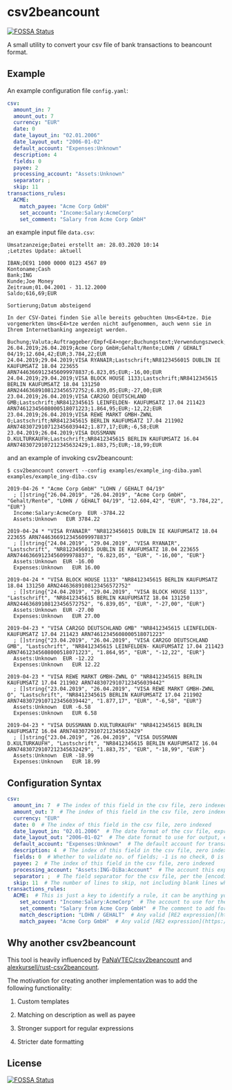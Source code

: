 # csv2beancount
[![FOSSA Status](https://app.fossa.com/api/projects/git%2Bgithub.com%2Fcewood%2Fcsv2beancount.svg?type=shield)](https://app.fossa.com/projects/git%2Bgithub.com%2Fcewood%2Fcsv2beancount?ref=badge_shield)


A small utility to convert your csv file of bank transactions to beancount format.


## Example

An example configuration file `config.yaml`:

```yaml
csv:
  amount_in: 7
  amount_out: 7
  currency: "EUR"
  date: 0
  date_layout_in: "02.01.2006"
  date_layout_out: "2006-01-02"
  default_account: "Expenses:Unknown"
  description: 4
  fields: 0
  payee: 2
  processing_account: "Assets:Unknown"
  separator: ;
  skip: 11
transactions_rules:
  ACME:
    match_payee: "Acme Corp GmbH"
    set_account: "Income:Salary:AcmeCorp"
    set_comment: "Salary from Acme Corp GmbH"
```


an example input file `data.csv`:

```
Umsatzanzeige;Datei erstellt am: 28.03.2020 10:14
;Letztes Update: aktuell

IBAN;DE91 1000 0000 0123 4567 89
Kontoname;Cash
Bank;ING
Kunde;Joe Money
Zeitraum;01.04.2001 - 31.12.2000
Saldo;616,69;EUR

Sortierung;Datum absteigend

In der CSV-Datei finden Sie alle bereits gebuchten Ums<E4>tze. Die vorgemerkten Ums<E4>tze werden nicht aufgenommen, auch wenn sie in Ihrem Internetbanking angezeigt werden.

Buchung;Valuta;Auftraggeber/Empf<E4>nger;Buchungstext;Verwendungszweck;Saldo;W<E4>hrung;Betrag;W<E4>hrung
26.04.2019;26.04.2019;Acme Corp GmbH;Gehalt/Rente;LOHN / GEHALT 04/19;12.604,42;EUR;3.784,22;EUR
24.04.2019;29.04.2019;VISA RYANAIR;Lastschrift;NR8123456015 DUBLIN IE KAUFUMSATZ 18.04 223655 ARN74463669123456099978837;6.823,05;EUR;-16,00;EUR
24.04.2019;29.04.2019;VISA BLOCK HOUSE 1133;Lastschrift;NR8412345615 BERLIN KAUFUMSATZ 18.04 131250 ARN24463689108123456572752;6.839,05;EUR;-27,00;EUR
23.04.2019;26.04.2019;VISA CAR2GO DEUTSCHLAND GMB;Lastschrift;NR8412345615 LEINFELDEN- KAUFUMSATZ 17.04 211423 ARN74612345608000518071223;1.864,95;EUR;-12,22;EUR
23.04.2019;26.04.2019;VISA REWE MARKT GMBH-ZWNL O;Lastschrift;NR8412345615 BERLIN KAUFUMSATZ 17.04 211902 ARN74830729107123456039442;1.877,17;EUR;-6,58;EUR
23.04.2019;26.04.2019;VISA DUSSMANN D.KULTURKAUFH;Lastschrift;NR8412345615 BERLIN KAUFUMSATZ 16.04 ARN74830729107212345632429;1.883,75;EUR;-18,99;EUR
```


and an example of invoking csv2beancount:

```shell
$ csv2beancount convert --config examples/example_ing-diba.yaml examples/example_ing-diba.csv

2019-04-26 * "Acme Corp GmbH" "LOHN / GEHALT 04/19"
  ; []string{"26.04.2019", "26.04.2019", "Acme Corp GmbH", "Gehalt/Rente", "LOHN / GEHALT 04/19", "12.604,42", "EUR", "3.784,22", "EUR"}
  Income:Salary:AcmeCorp  EUR -3784.22
  Assets:Unknown   EUR 3784.22

2019-04-24 * "VISA RYANAIR" "NR8123456015 DUBLIN IE KAUFUMSATZ 18.04 223655 ARN74463669123456099978837"
  ; []string{"24.04.2019", "29.04.2019", "VISA RYANAIR", "Lastschrift", "NR8123456015 DUBLIN IE KAUFUMSATZ 18.04 223655 ARN74463669123456099978837", "6.823,05", "EUR", "-16,00", "EUR"}
  Assets:Unknown  EUR -16.00
  Expenses:Unknown   EUR 16.00

2019-04-24 * "VISA BLOCK HOUSE 1133" "NR8412345615 BERLIN KAUFUMSATZ 18.04 131250 ARN24463689108123456572752"
  ; []string{"24.04.2019", "29.04.2019", "VISA BLOCK HOUSE 1133", "Lastschrift", "NR8412345615 BERLIN KAUFUMSATZ 18.04 131250 ARN24463689108123456572752", "6.839,05", "EUR", "-27,00", "EUR"}
  Assets:Unknown  EUR -27.00
  Expenses:Unknown   EUR 27.00

2019-04-23 * "VISA CAR2GO DEUTSCHLAND GMB" "NR8412345615 LEINFELDEN- KAUFUMSATZ 17.04 211423 ARN74612345608000518071223"
  ; []string{"23.04.2019", "26.04.2019", "VISA CAR2GO DEUTSCHLAND GMB", "Lastschrift", "NR8412345615 LEINFELDEN- KAUFUMSATZ 17.04 211423 ARN74612345608000518071223", "1.864,95", "EUR", "-12,22", "EUR"}
  Assets:Unknown  EUR -12.22
  Expenses:Unknown   EUR 12.22

2019-04-23 * "VISA REWE MARKT GMBH-ZWNL O" "NR8412345615 BERLIN KAUFUMSATZ 17.04 211902 ARN74830729107123456039442"
  ; []string{"23.04.2019", "26.04.2019", "VISA REWE MARKT GMBH-ZWNL O", "Lastschrift", "NR8412345615 BERLIN KAUFUMSATZ 17.04 211902 ARN74830729107123456039442", "1.877,17", "EUR", "-6,58", "EUR"}
  Assets:Unknown  EUR -6.58
  Expenses:Unknown   EUR 6.58

2019-04-23 * "VISA DUSSMANN D.KULTURKAUFH" "NR8412345615 BERLIN KAUFUMSATZ 16.04 ARN74830729107212345632429"
  ; []string{"23.04.2019", "26.04.2019", "VISA DUSSMANN D.KULTURKAUFH", "Lastschrift", "NR8412345615 BERLIN KAUFUMSATZ 16.04 ARN74830729107212345632429", "1.883,75", "EUR", "-18,99", "EUR"}
  Assets:Unknown  EUR -18.99
  Expenses:Unknown   EUR 18.99
```


## Configuration Syntax

```yaml
csv:
  amount_in: 7  # The index of this field in the csv file, zero indexed
  amount_out: 7  # The index of this field in the csv file, zero indexed
  currency: "EUR"
  date: 0  # The index of this field in the csv file, zero indexed
  date_layout_in: "02.01.2006"  # The date format of the csv file, expressed in Go [Time.Format](https://golang.org/pkg/time/#pkg-constants)
  date_layout_out: "2006-01-02"  # The date format to use for output, expressed in Go [Time.Format](https://golang.org/pkg/time/#pkg-constants)
  default_account: "Expenses:Unknown"  # The default account for transactions if no rule matches
  description: 4  # The index of this field in the csv file, zero indexed
  fields: 0  # Whether to validate no. of fields; -1 is no check, 0 is infer from first row, and > 0 is explicit length
  payee: 2  # The index of this field in the csv file, zero indexed
  processing_account: "Assets:ING-DiBa:Account"  # The account this export/CSV pertains to
  separator: ;  # The field separator for the csv file, per the [encoding/csv/#Reader](https://golang.org/pkg/encoding/csv/#Reader) type
  skip: 11  # The number of lines to skip, not including blank lines which are excluded already by Go
transactions_rules:
  ACME:  # This is just a key to identify a rule, it can be anything you like
    set_account: "Income:Salary:AcmeCorp"  # The account to use for the other side of this transaction
    set_comment: "Salary from Acme Corp GmbH"  # The comment to add for this record, optional
    match_description: "LOHN / GEHALT"  # Any valid [RE2 expression](https://github.com/google/re2/wiki/Syntax)
    match_payee: "Acme Corp GmbH"  # Any valid [RE2 expression](https://github.com/google/re2/wiki/Syntax)
```


## Why another csv2beancount

This tool is heavily influenced by [PaNaVTEC/csv2beancount](https://github.com/PaNaVTEC/csv2beancount) and [alexkursell/rust-csv2beancount](https://github.com/alexkursell/rust-csv2beancount).

The motivation for creating another implementation was to add the following functionality:

 1. Custom templates

 1. Matching on description as well as payee

 1. Stronger support for regular expressions

 1. Stricter date formatting



## License
[![FOSSA Status](https://app.fossa.com/api/projects/git%2Bgithub.com%2Fcewood%2Fcsv2beancount.svg?type=large)](https://app.fossa.com/projects/git%2Bgithub.com%2Fcewood%2Fcsv2beancount?ref=badge_large)